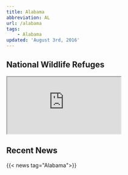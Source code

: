 ```yaml
---
title: Alabama
abbreviation: AL
url: /alabama
tags:
    - Alabama
updated: 'August 3rd, 2016'
---
```


## National Wildlife Refuges
<iframe src="https://usfws.github.io/southeast-mega-map/?state=AL&layers=Refuges" class="state-map"></iframe>

## Recent News
{{< news tag="Alabama">}}
